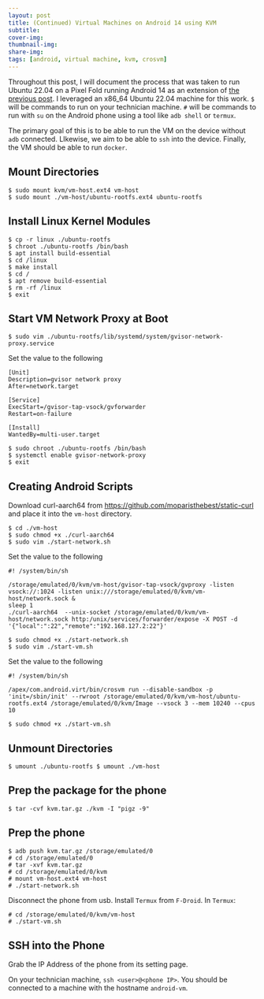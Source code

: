 ```yaml
---
layout: post
title: (Continued) Virtual Machines on Android 14 using KVM
subtitle: 
cover-img:
thumbnail-img: 
share-img: 
tags: [android, virtual machine, kvm, crosvm]
---
```


Throughout this post, I will document the process that was taken to run Ubuntu 22.04 on a Pixel Fold running Android 14 as an extension of [the previous post](/2024-01-05-virtual_machines_on_android_14_using_KVM/).  I leveraged an x86_64 Ubuntu 22.04 machine for this work. `$` will be commands to run on your technician machine. `#` will be commands to run with `su` on the Android phone using a tool like `adb shell` or `termux`.

The primary goal of this is to be able to run the VM on the device without `adb` connected.  LIkewise, we aim to be able to `ssh` into the device.  Finally, the VM should be able to run `docker`.

## Mount Directories
```
$ sudo mount kvm/vm-host.ext4 vm-host
$ sudo mount ./vm-host/ubuntu-rootfs.ext4 ubuntu-rootfs
```

## Install Linux Kernel Modules
```
$ cp -r linux ./ubuntu-rootfs
$ chroot ./ubuntu-rootfs /bin/bash
$ apt install build-essential
$ cd /linux
$ make install
$ cd /
$ apt remove build-essential
$ rm -rf /linux
$ exit
```

## Start VM Network Proxy at Boot
```
$ sudo vim ./ubuntu-rootfs/lib/systemd/system/gvisor-network-proxy.service
```

Set the value to the following
```
[Unit]
Description=gvisor network proxy
After=network.target

[Service]
ExecStart=/gvisor-tap-vsock/gvforwarder
Restart=on-failure

[Install]
WantedBy=multi-user.target
```

```
$ sudo chroot ./ubuntu-rootfs /bin/bash
$ systemctl enable gvisor-network-proxy
$ exit
```

## Creating Android Scripts
Download curl-aarch64 from https://github.com/moparisthebest/static-curl and place it into the `vm-host` directory.
```
$ cd ./vm-host
$ sudo chmod +x ./curl-aarch64
$ sudo vim ./start-network.sh
```

Set the value to the following
```
#! /system/bin/sh

/storage/emulated/0/kvm/vm-host/gvisor-tap-vsock/gvproxy -listen vsock://:1024 -listen unix:///storage/emulated/0/kvm/vm-host/network.sock &
sleep 1
./curl-aarch64  --unix-socket /storage/emulated/0/kvm/vm-host/network.sock http:/unix/services/forwarder/expose -X POST -d '{"local":":22","remote":"192.168.127.2:22"}'
```

```
$ sudo chmod +x ./start-network.sh
$ sudo vim ./start-vm.sh
```

Set the value to the following
```
#! /system/bin/sh

/apex/com.android.virt/bin/crosvm run --disable-sandbox -p 'init=/sbin/init' --rwroot /storage/emulated/0/kvm/vm-host/ubuntu-rootfs.ext4 /storage/emulated/0/kvm/Image --vsock 3 --mem 10240 --cpus 10
```

```
$ sudo chmod +x ./start-vm.sh
```

## Unmount Directories
``
$ umount ./ubuntu-rootfs
$ umount ./vm-host
``

## Prep the package for the phone
```
$ tar -cvf kvm.tar.gz ./kvm -I "pigz -9"
```

## Prep the phone
```
$ adb push kvm.tar.gz /storage/emulated/0
# cd /storage/emulated/0
# tar -xvf kvm.tar.gz
# cd /storage/emulated/0/kvm
# mount vm-host.ext4 vm-host
# ./start-network.sh
```

Disconnect the phone from usb.  Install `Termux` from `F-Droid`.  In `Termux`:
```
# cd /storage/emulated/0/kvm/vm-host
# ./start-vm.sh
```

## SSH into the Phone
Grab the IP Address of the phone from its setting page.

On your technician machine, `ssh <user>@<phone IP>`.  You should be connected to a machine with the hostname `android-vm`.
